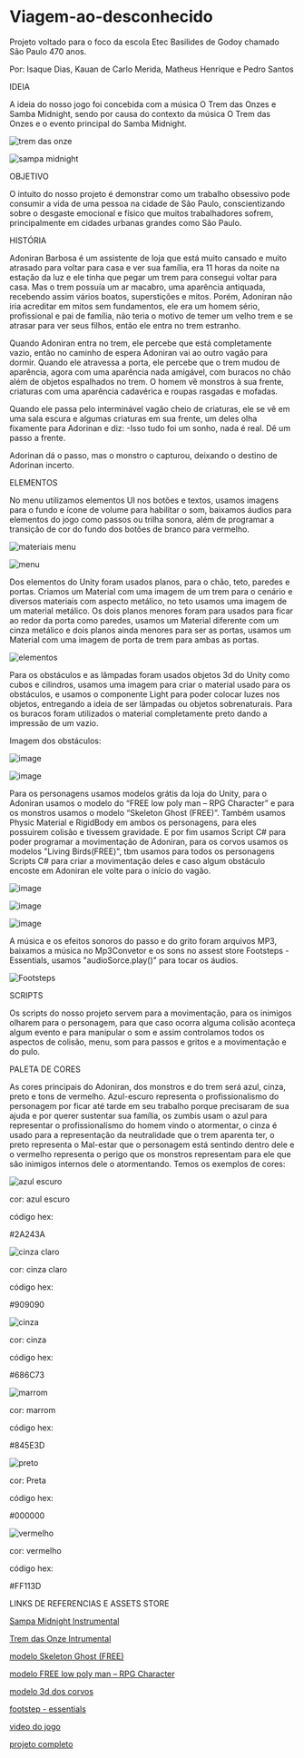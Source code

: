# Viagem-ao-desconhecido
Projeto voltado para o foco da escola Etec Basilides de Godoy chamado São Paulo 470 anos.

Por: Isaque Dias, Kauan de Carlo Merida, Matheus Henrique e Pedro Santos

IDEIA

A ideia do nosso jogo foi concebida com a música O Trem das Onzes e Samba Midnight, sendo por causa do contexto da música O Trem das Onzes e o evento principal do Samba Midnight.

![trem das onze](https://github.com/user-attachments/assets/665e4b37-cf8b-4e63-bb22-e6ca4b3466f3)

![sampa midnight](https://github.com/user-attachments/assets/ee19c53b-0a00-4edf-bbc7-741cdec630e2)

OBJETIVO

O intuito do nosso projeto é demonstrar como um trabalho obsessivo pode consumir a vida de uma pessoa na cidade de São Paulo, conscientizando sobre o desgaste emocional e físico que muitos trabalhadores sofrem, principalmente em cidades urbanas grandes como São Paulo.

HISTÓRIA

Adoniran Barbosa é um assistente de loja que está muito cansado e muito atrasado para voltar para casa e ver sua família, era 11 horas da noite na estação da luz e ele tinha que pegar um trem para consegui voltar para casa. Mas o trem possuía um ar macabro, uma aparência antiquada, recebendo assim vários boatos, superstições e mitos. Porém, Adoniran não iria acreditar em mitos sem fundamentos, ele era um homem sério, profissional e pai de família, não teria o motivo de temer um velho trem e se atrasar para ver seus filhos, então ele entra no trem estranho.

Quando Adoniran entra no trem, ele percebe que está completamente vazio, então no caminho de espera Adoniran vai ao outro vagão para dormir. Quando ele atravessa a porta, ele percebe que o trem mudou de aparência, agora com uma aparência nada amigável, com buracos no chão além de objetos espalhados no trem. O homem vê monstros à sua frente, criaturas com uma aparência cadavérica e roupas rasgadas e mofadas.

Quando ele passa pelo interminável vagão cheio de criaturas, ele se vê em uma sala escura e algumas criaturas em sua frente, um deles olha fixamente para Adorinan e diz: -Isso tudo foi um sonho, nada é real. Dê um passo a frente.

Adorinan dá o passo, mas o monstro o capturou, deixando o destino de Adorinan incerto.

ELEMENTOS

No menu utilizamos elementos UI nos botões e textos, usamos imagens para o fundo e ícone de volume para habilitar o som, baixamos áudios para elementos do jogo como passos ou trilha sonora, além de programar a transição de cor do fundo dos botões de branco para vermelho.

![materiais menu](https://github.com/user-attachments/assets/5d1efd0d-d2d3-4047-845e-3a7cd3f0b011)

![menu](https://github.com/user-attachments/assets/56bf0155-c9d3-4adb-883f-946b377a81bd)

Dos elementos do Unity foram usados planos, para o chão, teto, paredes e portas. Criamos um Material com uma imagem de um trem para o cenário e diversos materiais com aspecto metálico, no teto usamos uma imagem de um material metálico. Os dois planos menores foram para usados para ficar ao redor da porta como paredes, usamos um Material diferente com um cinza metálico e dois planos ainda menores para ser as portas, usamos um Material com uma imagem de porta de trem para ambas as portas.

![elementos](https://github.com/user-attachments/assets/6a134bcf-a03f-468d-908a-f45a236adff5)

Para os obstáculos e as lâmpadas foram usados objetos 3d do Unity como cubos e cilindros, usamos uma imagem para criar o material usado para os obstáculos, e usamos o componente Light para poder colocar luzes nos objetos, entregando a ideia de ser lâmpadas ou objetos sobrenaturais. Para os buracos foram utilizados o material completamente preto dando a impressão de um vazio.

Imagem dos obstáculos:

![image](https://github.com/user-attachments/assets/0a276702-7f23-43be-8014-2375fb84f4cd)

![image](https://github.com/user-attachments/assets/d1ef32d1-db81-43a6-b064-43fb85a2baaa)

Para os personagens usamos modelos grátis da loja do Unity, para o Adoniran usamos o modelo do “FREE low poly man – RPG Character” e para os monstros usamos o modelo “Skeleton Ghost (FREE)”. Também usamos Physic Material e RigidBody em ambos os personagens, para eles possuirem colisão e tivessem gravidade. E por fim usamos Script C# para poder programar a movimentação de Adoniran, para os corvos usamos os modelos "Living Birds(FREE)", tbm usamos para todos os personagens Scripts C# para criar a movimentação deles e caso algum obstáculo encoste em Adoniran ele volte para o início do vagão.

![image](https://github.com/user-attachments/assets/949a09fa-8d25-4151-b17f-52a168399003)

![image](https://github.com/user-attachments/assets/497b0086-05e6-4129-8810-76501d9c46b1)

![image](https://github.com/user-attachments/assets/cdc90b13-f3d9-4b6e-8697-3c30f077f128)

A música e os efeitos sonoros do passo e do grito foram arquivos MP3, baixamos a música no Mp3Convetor e os sons no assest store Footsteps - Essentials, usamos "audioSorce.play()" para tocar os áudios.

![Footsteps](https://github.com/user-attachments/assets/84350566-dfde-4802-a7a5-d41d722cbd84)

SCRIPTS

Os scripts do nosso projeto servem para a movimentação, para os inimigos olharem para o personagem, para que caso ocorra alguma colisão aconteça algum evento e para manipular o som e assim controlamos todos os aspectos de colisão, menu, som para passos e gritos e a movimentação e do pulo.

PALETA DE CORES

As cores principais do Adoniran, dos monstros e do trem será azul, cinza, preto e tons de vermelho.
Azul-escuro representa o profissionalismo do personagem por ficar até tarde em seu trabalho porque precisaram de sua ajuda e por querer sustentar sua família, os zumbis usam o azul para representar o profissionalismo do homem vindo o atormentar, o cinza é usado para a representação da neutralidade que o trem aparenta ter, o preto representa o Mal-estar que o personagem está sentindo dentro dele e o vermelho representa o perigo que os monstros representam para ele que são inimigos internos dele o atormentando. Temos os exemplos de cores:

![azul escuro](https://github.com/user-attachments/assets/6748480e-eebb-4144-ada3-33d6ba18b121)

cor: azul escuro

código hex:

#2A243A

![cinza claro](https://github.com/user-attachments/assets/422bc3a9-5612-4571-9d5d-b8f719dd9575)

cor: cinza claro

código hex:

#909090

![cinza](https://github.com/user-attachments/assets/e068bd47-b24e-45cb-a6ee-d3bc42f17565)

cor: cinza

código hex:

#686C73

![marrom](https://github.com/user-attachments/assets/5c669ea0-c825-4346-acbe-29cc4976370d)

cor: marrom

código hex:

#845E3D

![preto](https://github.com/user-attachments/assets/a3a9d221-6e7f-4b53-974a-24c0e8da37e9)

cor: Preta

código hex:

#000000

![vermelho](https://github.com/user-attachments/assets/fbca5cf1-8197-4329-9422-885e7791cbfa)

cor: vermelho

código hex:

#FF113D

LINKS DE REFERENCIAS E ASSETS STORE

[Sampa Midnight Instrumental](https://youtu.be/11ItVm6ZWdM?si=T9-wqq7uuSJTHX0-)

[Trem das Onze Intrumental](https://youtu.be/OoEgWsUQgaU?si=8sKqv3ZvsrWKxlSa)

[modelo Skeleton Ghost (FREE)](https://assetstore.unity.com/packages/3d/characters/creatures/skeleton-ghost-free-226070)

[modelo FREE low poly man – RPG Character](https://assetstore.unity.com/packages/3d/characters/humanoids/fantasy/free-low-poly-human-rpg-character-219979)

[modelo 3d dos corvos](https://assetstore.unity.com/packages/3d/characters/animals/birds/living-birds-15649)

[footstep - essentials](https://assetstore.unity.com/packages/audio/sound-fx/foley/footsteps-essentials-189879)

[video do jogo](https://drive.google.com/file/d/1dFLrfxNBPGCScoDT0DsRHkfPxje9du8C/view?usp=sharing)

[projeto completo](https://drive.google.com/file/d/12-BhjbnFWjLGGt9O30kTfe7cpHk_nmEb/view?usp=drive_link)
